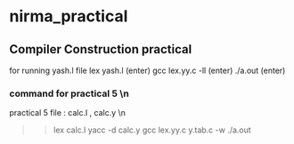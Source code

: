 # nirma_practical
## Compiler Construction practical
for running yash.l file 
lex yash.l (enter)
gcc lex.yy.c -ll (enter)
./a.out (enter) 




### command for practical 5 \n
practical 5 file  : calc.l , calc.y \n
>> lex calc.l
>> yacc -d calc.y
>> gcc lex.yy.c y.tab.c -w
>> ./a.out

